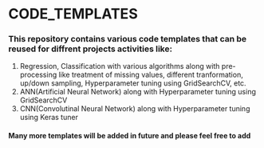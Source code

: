 # CODE_TEMPLATES

### This repository contains various code templates that can be reused for diffrent projects activities like:
1. Regression, Classification with various algorithms along with pre-processing like treatment of missing values, different tranformation, up/down sampling, Hyperparameter tuning using GridSearchCV, etc.
2. ANN(Artificial Neural Network) along with  Hyperparameter tuning using GridSearchCV
3. CNN(Convolutinal Neural Network)  along with  Hyperparameter tuning using Keras tuner

#### Many more templates will be added in future and please feel free to add
